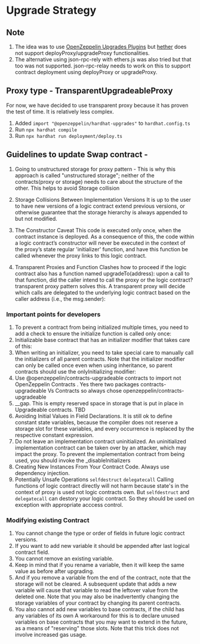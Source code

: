 # Upgrade Strategy 
## Note 
1. The idea was to use [OpenZeppelin Upgrades Plugins](https://docs.openzeppelin.com/upgrades) but [hether](https://www.npmjs.com/package/) does not support deployProxy/upgradeProxy functionalities. 
2. The alternative using json-rpc-rely with ethers.js was also tried but that too was not supported. json-rpc-relay needs to work on this to support contract deployment using deployProxy or upgradeProxy. 

## Proxy type - TransparentUpgradeableProxy
For now, we have decided to use transparent proxy because it has proven the test of time. It is relatively less complex.

1. Added `import "@openzeppelin/hardhat-upgrades"` to `hardhat.config.ts`
2. Run `npx hardhat compile`
3. Run `npx hardhat run deployment/deploy.ts`

## Guidelines to update Swap contract - 

1. Going to unstructured storage for proxy pattern -
      This is why this approach is called "unstructured storage"; neither of the contracts(proxy or storage) needs to care about the structure of the other.
      This helps to avoid Storage collision

2. Storage Collisions Between Implementation Versions
      It is up to the user to have new versions of a logic contract extend previous versions, or otherwise guarantee that the storage hierarchy is always appended to but not modified.

3. The Constructor Caveat
    This code is executed only once, when the contract instance is deployed. As a consequence of this, the code within a logic contract’s constructor will never be executed in the context of the proxy’s state
    regular 'initializer' function, and have this function be called whenever the proxy links to this logic contract.

4. Transparent Proxies and Function Clashes
    how to proceed if the logic contract also has a function named upgradeTo(address): upon a call to that function, did the caller intend to call the proxy or the logic contract?
    transparent proxy pattern solves this. A transparent proxy will decide which calls are delegated to the underlying logic contract based on the caller address (i.e., the msg.sender):

### Important points for developers 
1. To prevent a contract from being initialized multiple times, you need to add a check to ensure the initialize function is called only once:
2. Initializable base contract that has an initializer modifier that takes care of this:
3. When writing an initializer, you need to take special care to manually call the initializers of all parent contracts. Note that the initializer modifier can only be called once even when using inheritance, so parent contracts should use the onlyInitializing modifier:
4. Use @openzeppelin/contracts-upgradeable contracts to import not OpenZeppelin Contracts . Yes there two packages contracts-upgradeable Vs Contracts so always chose openzeppelin/contracts-upgradeable
5. __gap. This is empty reserved space in storage that is put in place in Upgradeable contracts. TBD
6. Avoiding Initial Values in Field Declarations. It is still ok to define constant state variables, because the compiler does not reserve a storage slot for these variables, and every occurrence is replaced by the respective constant expression.
7. Do not leave an implementation contract uninitialized. An uninitialized implementation contract can be taken over by an attacker, which may impact the proxy. To prevent the implementation contract from being used, you should invoke the _disableInitializers
8. Creating New Instances From Your Contract Code.  Always use dependency injection.
9. Potentially Unsafe Operations 
`selfdestruct`
`delegatecall`
Calling functions of logic contract directly will not harm because state's in the context of proxy is used not logic contracts own. But `selfdestruct` and `delegatecall` can destory your logic contract. So they should be used on exception with appropriate acccess control.



### Modifying existing Contract
  1. You cannot change the type or order of fields in future logic contract versions.
  2. If you want to add new variable it should be appended after last logical contract field.
  3. You cannot remove an existing variable.
  4. Keep in mind that if you rename a variable, then it will keep the same value as before after upgrading.
  5. And if you remove a variable from the end of the contract, note that the storage will not be cleared. A subsequent update that adds a new variable will cause that variable to read the leftover value from the deleted one.
  Note that you may also be inadvertently changing the storage variables of your contract by changing its parent contracts. 
  6. You also cannot add new variables to base contracts, if the child has any variables of its own
  A workaround for this is to declare unused variables on base contracts that you may want to extend in the future, as a means of "reserving" those slots. Note that this trick does not involve increased gas usage.
